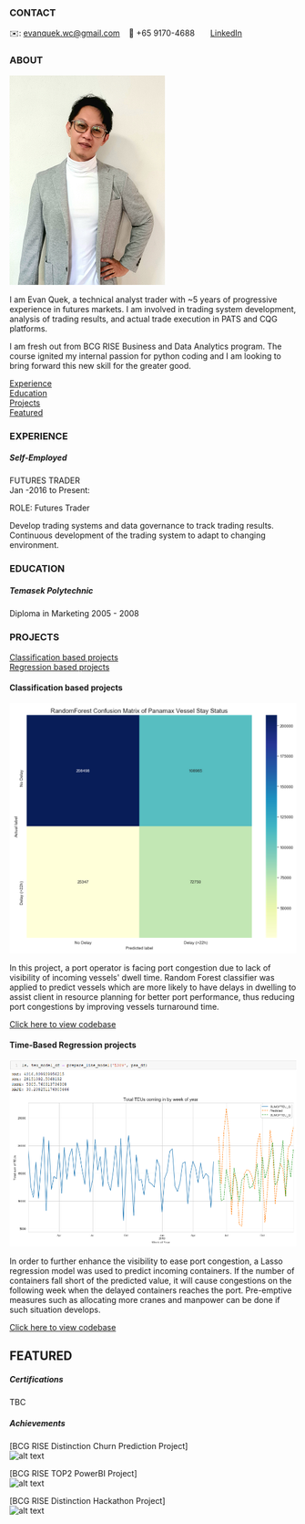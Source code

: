 <!-- CONTACT Section Starts -->
### CONTACT

<!-- Add your details -->
✉️: evanquek.wc@gmail.com
&nbsp;&nbsp; 📲 +65 9170-4688
&nbsp;&nbsp;&nbsp;&nbsp;&nbsp; [LinkedIn](https://www.linkedin.com/in/evan-quek-0201a556/) 
<!-- CONTACT Section Ends -->

<!-- ABOUT Section Starts -->
### ABOUT
<!-- Add link to your picture -->

![alt text](https://raw.githubusercontent.com/Evan-Quek/Evan-Quek/main/images/Gradto_resized.png)

<!-- Add your details -->

I am Evan Quek, a technical analyst trader with ~5 years of progressive experience in futures markets. I am involved in trading system development, analysis of trading results, and actual trade execution in PATS and CQG platforms.

I am fresh out from BCG RISE Business and Data Analytics program. The course ignited my internal passion for python coding and I am looking to bring forward this new skill for the greater good.


<!-- Add link to the sections -->
[Experience](#experience) <br>
[Education](#education) <br>
[Projects](#projects) <br>
[Featured](#featured) <br> 

<!-- ABOUT Section Ends -->

<!-- EXPERIENCE Section Starts -->
### EXPERIENCE
<!-- Add your details -->
##### Self-Employed
FUTURES TRADER<br>
Jan -2016 to Present:

ROLE: Futures Trader

Develop trading systems and data governance to track trading results.
Continuous development of the trading system to adapt to changing environment.

<!-- EXPERIENCE Section Ends -->

<!-- EDUCATION Section Starts -->
### EDUCATION
<!-- Add your details -->
##### Temasek Polytechnic
Diploma in Marketing 2005 - 2008

<!-- EDUCATION Section Ends -->

<!-- PROJECTS Section Starts -->
### PROJECTS
<!-- Add your details -->

[Classification based projects](#classification-based-projects) <br>
[Regression based projects](#regression-based-projects) <br>

<!-- Add your details -->

#### Classification based projects
![alt text](https://raw.githubusercontent.com/Evan-Quek/Evan-Quek/main/images/Panamax_rf.PNG)

In this project, a port operator is facing port congestion due to lack of visibility of incoming vessels' dwell time. Random Forest classifier was applied to predict vessels which are more likely to have delays in dwelling to assist client in resource planning for better port performance, thus reducing port congestions by improving vessels turnaround time.

[Click here to view codebase](https://github.com/Evan-Quek/Evan-Quek/blob/main/codes/Tenith_working.ipynb)

#### Time-Based Regression projects
![alt text](https://raw.githubusercontent.com/Evan-Quek/Evan-Quek/main/images/teu_regression.PNG)

In order to further enhance the visibility to ease port congestion, a Lasso regression model was used to predict incoming containers. If the number of containers fall short of the predicted value, it will cause congestions on the following week when the delayed containers reaches the port. Pre-emptive measures such as allocating more cranes and manpower can be done if such situation develops.

[Click here to view codebase](https://github.com/Evan-Quek/Evan-Quek/blob/main/codes/Tenith_working.ipynb)

<!-- PROJECTS Section Ends -->

<!-- FEATURED Section Starts -->
## FEATURED
<!-- Add your details -->
##### Certifications
TBC

##### Achievements
[BCG RISE Distinction Churn Prediction Project] <br>
![alt text](https://www.credly.com/badges/1694e8ef-b1a9-420e-8d0d-e606e23ca1e7?source=linked_in_profile) <br>

[BCG RISE TOP2 PowerBI Project] <br>
![alt text](https://www.credly.com/badges/f1462f2f-5c8e-45f9-a18d-471f9168d022?source=linked_in_profile) <br>

[BCG RISE Distinction Hackathon Project] <br>
![alt text](https://www.credly.com/badges/b9fcae87-3f40-4ce8-bde5-ba9c5ec365f1?source=linked_in_profile) <br>
<!-- FEATURED Section Ends -->


<!---
Evan-Quek/Evan-Quek is a ✨ special ✨ repository because its `README.md` (this file) appears on your GitHub profile.
You can click the Preview link to take a look at your changes.
--->
